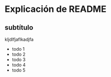 # Explicación de README

## subtítulo

kljdlfjaflkadjfa


- todo 1
- todo 2
- todo 3
- todo 4
- todo 5

